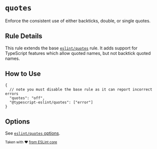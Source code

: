 # `quotes`

Enforce the consistent use of either backticks, double, or single quotes.

## Rule Details

This rule extends the base [`eslint/quotes`](https://eslint.org/docs/rules/quotes) rule.
It adds support for TypeScript features which allow quoted names, but not backtick quoted names.

## How to Use

```jsonc
{
  // note you must disable the base rule as it can report incorrect errors
  "quotes": "off",
  "@typescript-eslint/quotes": ["error"]
}
```

## Options

See [`eslint/quotes` options](https://eslint.org/docs/rules/quotes#options).

<sup>

Taken with ❤️ [from ESLint core](https://github.com/eslint/eslint/blob/main/docs/rules/quotes.md)

</sup>
